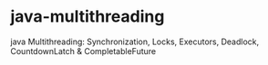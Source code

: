 # java-multithreading
java Multithreading: Synchronization, Locks, Executors, Deadlock, CountdownLatch &amp; CompletableFuture
